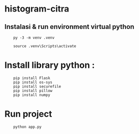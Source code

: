 # histogram-citra

## Instalasi & run environment virtual python

```shell
    py -3 -m venv .venv
```

```command prompt
    source .venv\Scripts\activate
```

# Install library python :

```command prompt
    pip install Flask
    pip install os-sys
    pip install securefile
    pip install pillow
    pip install numpy
```

# Run project

```command prompt
    python app.py
```
